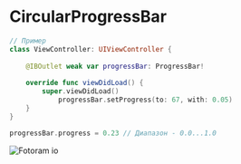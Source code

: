 # CircularProgressBar
```swift
// Пример
class ViewController: UIViewController {
    
    @IBOutlet weak var progressBar: ProgressBar!
    
    override func viewDidLoad() {
        super.viewDidLoad()
            progressBar.setProgress(to: 67, with: 0.05)
    }
}

```
```swift
progressBar.progress = 0.23 // Диапазон - 0.0...1.0 

```
![Fotoram io](https://user-images.githubusercontent.com/78022759/122054303-392c9400-cdf0-11eb-9c9c-1bc510274763.png)

